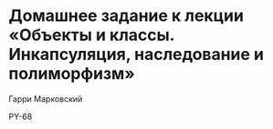 # Домашнее задание к лекции «Объекты и классы. Инкапсуляция, наследование и полиморфизм»

Гарри Марковский<p>
PY-68